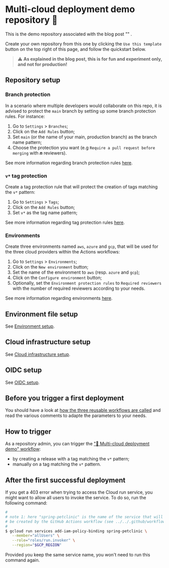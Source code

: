 # Multi-cloud deployment demo repository 🚀

This is the demo repository associated with the blog post "" .

Create your own repository from this one by clicking the `Use this template` button on the top right of this page, and follow the quickstart below.

> ⚠️ **As explained in the blog post, this is for fun and experiment only, and not for production!**

## Repository setup

### Branch protection

In a scenario where multiple developers would collaborate on this repo, it is advised to protect the `main` branch by setting up some branch protection rules. For instance:
1. Go to `Settings` > `Branches`;
2. Click on the `Add Rules` button;
3. Set `main` (or the name of your main, production branch) as the branch name pattern;
4. Choose the protection you want (e.g `Require a pull request before merging` with ___n___ reviewers). 

See more information regarding branch protection rules [here](https://docs.github.com/en/github/administering-a-repository/defining-the-mergeability-of-pull-requests/about-protected-branches).


### `v*` tag protection

Create a tag protection rule that will protect the creation of tags matching the `v*` pattern:
1. Go to `Settings` > `Tags`;
2. Click on the `Add Rules` button;
3. Set `v*` as the tag name pattern;

See more information regarding tag protection rules [here](https://docs.github.com/en/repositories/managing-your-repositorys-settings-and-features/managing-repository-settings/configuring-tag-protection-rules).

### Environments

Create three environments named `aws`, `azure` and `gcp`, that will be used for the three cloud providers within the Actions workflows:
1. Go to `Settings` > `Environments`;
2. Click on the `New environment` button;
3. Set the name of the environment to `aws` (resp. `azure` and `gcp`);
4. Click on the `Configure environment` button;
5. Optionally, set the `Environment protection rules` to `Required reviewers` with the number of required reviewers according to your needs.

See more information regarding environments [here](https://docs.github.com/en/actions/deployment/targeting-different-environments/using-environments-for-deployment).

## Environment file setup

See [Environment setup](./docs/env-setup/env-setup.md).

## Cloud infrastructure setup

See [Cloud infrastructure setup](./docs/infra-setup/).

## OIDC setup

See [OIDC setup](./docs/oidc-setup/).

## Before you trigger a first deployment

You should have a look at [how the three reusable workflows are called](.github/workflows/multi-cloud-deployment.yml#L113-L177) and read the various comments to adapte the parameters to your needs.

## How to trigger

As a repository admin, you can trigger the ["🚀 Multi-cloud deployment demo" workflow](.github/workflows/multi-cloud-deployment.yml):
* by creating a release with a tag matching the `v*` pattern;
* manually on a tag matching the `v*` pattern.

## After the first successful deployment 

If you get a 403 error when trying to access the Cloud run service, you might want to allow all users to invoke the service. To do so, run the following command:

```bash
#
# note 1: here "spring-petclinic" is the name of the service that will 
# be created by the GitHub Actions workflow (see ../../.github/workflows/multi-cloud-deployment.yml)
#
$ gcloud run services add-iam-policy-binding spring-petclinic \
   --member="allUsers" \
   --role="roles/run.invoker" \
   --region="$GCP_REGION"
```

Provided you keep the same service name, you won't need to run this command again.